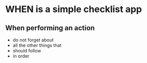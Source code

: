 # WHEN is a simple checklist app

## When performing an action
- do not forget about
- all the other things that
- should follow
- in order
